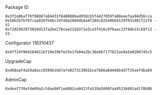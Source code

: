
Package ID
```
0x3f2a0baf78f98087a04431f848008bad050cb5f4427059fa08eeefaa94d56cca
0x58b2b7bf97caa026fb4bc24fdda2069db4a4f28dc02549b66129f031481f22f9 - V2
0xf202992873010d11fa2be276cee215d3f1e3ce3f416c9fbaac23f9de15cb9f13 - V3
```

Configurator 116310437
```
0x97f24f964264611bf19e396fe25e1fb04a2bc36e66f177621ae9a5e0206745c5
```

UpgradeCap
```
0xd68aaf4a59a8acc0399b1b67afe027313981bce7b66a0d44bb4d7f35eef4ba69
```
AdminCap
```
0xdeaf739afde09a2c5daa98f1ed802ce0d13fa539a5090faa95336891a41f8b86
```